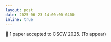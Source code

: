```yaml
---
layout: post
date: 2025-06-23 14:00:00-0400
inline: true
---
```


:tada: 1 paper accepted to CSCW 2025. (To appear)
